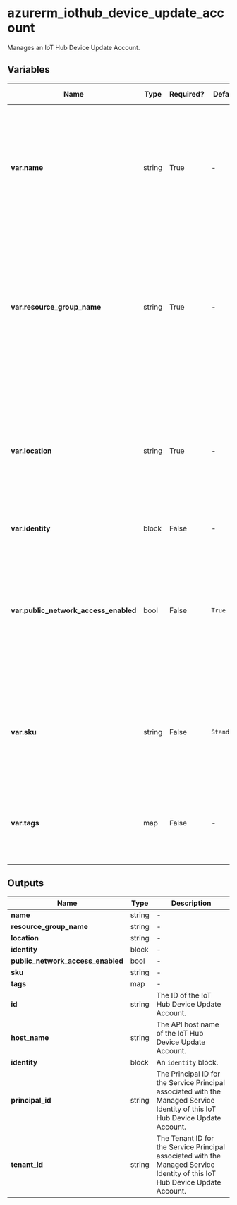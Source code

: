 # azurerm_iothub_device_update_account

Manages an IoT Hub Device Update Account.

## Variables

| Name | Type | Required? | Default  | possible values | Description |
| ---- | ---- | --------- | -------- | ----------- | ----------- |
| **var.name** | string | True | -  |  -  | Specifies the name which should be used for this IoT Hub Device Update Account. Changing this forces a new resource to be created. | 
| **var.resource_group_name** | string | True | -  |  -  | Specifies the name of the Resource Group where the IoT Hub Device Update Account should exist. Changing this forces a new resource to be created. | 
| **var.location** | string | True | -  |  -  | Specifies the Azure Region where the IoT Hub Device Update Account should exist. Changing this forces a new resource to be created. | 
| **var.identity** | block | False | -  |  -  | An `identity` block. | 
| **var.public_network_access_enabled** | bool | False | `True`  |  `true`, `false`  | Specifies whether the public network access is enabled for the IoT Hub Device Update Account. Possible values are `true` and `false`. Defaults to `true`. | 
| **var.sku** | string | False | `Standard`  |  `Free`, `Standard`  | Sku of the IoT Hub Device Update Account. Possible values are `Free` and `Standard`. Defaults to `Standard`. | 
| **var.tags** | map | False | -  |  -  | A mapping of tags which should be assigned to the IoT Hub Device Update Account. | 



## Outputs

| Name | Type | Description |
| ---- | ---- | --------- | 
| **name** | string  | - | 
| **resource_group_name** | string  | - | 
| **location** | string  | - | 
| **identity** | block  | - | 
| **public_network_access_enabled** | bool  | - | 
| **sku** | string  | - | 
| **tags** | map  | - | 
| **id** | string  | The ID of the IoT Hub Device Update Account. | 
| **host_name** | string  | The API host name of the IoT Hub Device Update Account. | 
| **identity** | block  | An `identity` block. | 
| **principal_id** | string  | The Principal ID for the Service Principal associated with the Managed Service Identity of this IoT Hub Device Update Account. | 
| **tenant_id** | string  | The Tenant ID for the Service Principal associated with the Managed Service Identity of this IoT Hub Device Update Account. | 